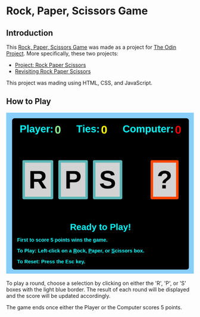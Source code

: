 # Rock, Paper, Scissors Game

## Introduction

This [Rock, Paper, Scissors Game](https://mike-c2.github.io/odin-rps) was made as a project for [The Odin Project](https://www.theodinproject.com). More specifically, these two projects:

- [Project: Rock Paper Scissors](https://www.theodinproject.com/lessons/foundations-rock-paper-scissors)
- [Revisiting Rock Paper Scissors](https://www.theodinproject.com/lessons/foundations-revisiting-rock-paper-scissors)

This project was mading using HTML, CSS, and JavaScript.

## How to Play

![Game screen for the Rock, Paper Scissors Game](img/game.png)

To play a round, choose a selection by clicking on either the 'R', 'P', or 'S' boxes with the light blue border.  The result of each round will be displayed and the score will be updated accordingly.

The game ends once either the Player or the Computer scores 5 points.